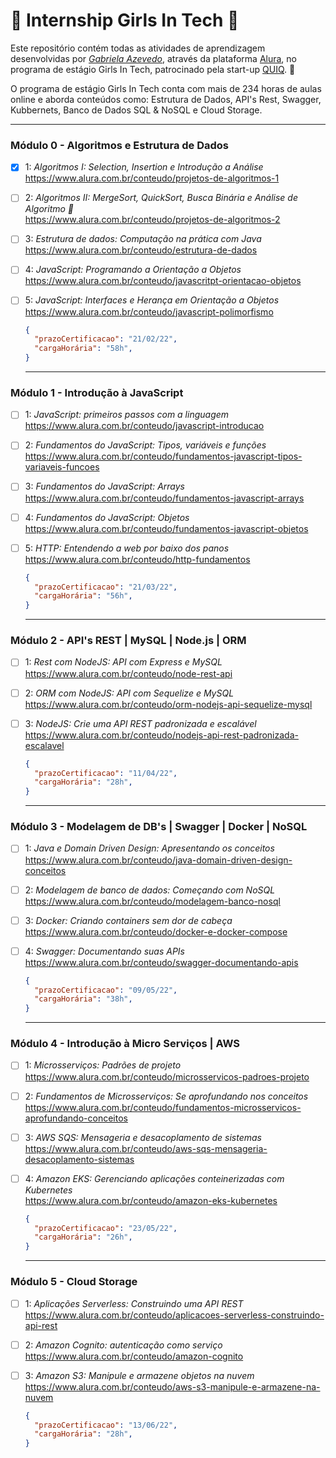 # 🚀 Internship Girls In Tech 🚀 

Este repositório contém todas as atividades de aprendizagem desenvolvidas por _[Gabriela Azevedo](https://www.linkedin.com/in/gabiazevedoms/)_, através da plataforma [Alura](https://www.alura.com.br/), no programa de estágio Girls In Tech, patrocinado pela start-up [QUIQ](https://somosquiq.com/?utm_source=google&utm_medium=cpc&utm_campaign=gen-delivery&utm_content=institucional&palavra=somos%20quiq&gclid=CjwKCAiA_omPBhBBEiwAcg7smcPFx5l2i_ybppMAbqxBSPyWSJWwN9-DjRcS37b1Dg4hzS1_7oHrtxoCCMwQAvD_BwE). :rocket:

O programa de estágio Girls In Tech conta com mais de 234 horas de aulas online e aborda conteúdos como: Estrutura de Dados, API's Rest, Swagger, Kubbernets, Banco de Dados SQL & NoSQL e Cloud Storage.

---

### Módulo 0 - Algoritmos e Estrutura de Dados

- [x] 1: _Algoritmos I: Selection, Insertion e Introdução a Análise_<br>
  https://www.alura.com.br/conteudo/projetos-de-algoritmos-1
- [ ] 2: _Algoritmos II: MergeSort, QuickSort, Busca Binária e Análise de Algoritmo 🔋_<br>
  https://www.alura.com.br/conteudo/projetos-de-algoritmos-2
- [ ] 3: _Estrutura de dados: Computação na prática com Java_<br>
  https://www.alura.com.br/conteudo/estrutura-de-dados
- [ ] 4: _JavaScript: Programando a Orientação a Objetos_<br>
  https://www.alura.com.br/conteudo/javascritpt-orientacao-objetos
- [ ] 5: _JavaScript: Interfaces e Herança em Orientação a Objetos_<br>
  https://www.alura.com.br/conteudo/javascript-polimorfismo
  
    ```json
  {
      "prazoCertificacao": "21/02/22",
      "cargaHorária": "58h",
  }
  
  ```
  ---

### Módulo 1 - Introdução à JavaScript

- [ ] 1: _JavaScript: primeiros passos com a linguagem_<br>
  https://www.alura.com.br/conteudo/javascript-introducao
- [ ] 2: _Fundamentos do JavaScript: Tipos, variáveis e funções_<br>
  https://www.alura.com.br/conteudo/fundamentos-javascript-tipos-variaveis-funcoes
- [ ] 3: _Fundamentos do JavaScript: Arrays_<br>
  https://www.alura.com.br/conteudo/fundamentos-javascript-arrays
- [ ] 4: _Fundamentos do JavaScript: Objetos_<br>
  https://www.alura.com.br/conteudo/fundamentos-javascript-objetos
- [ ] 5: _HTTP: Entendendo a web por baixo dos panos_<br>
  https://www.alura.com.br/conteudo/http-fundamentos
  
  ```json
  {
    "prazoCertificacao": "21/03/22",
    "cargaHorária": "56h",
  }
  
  ```
  ---

### Módulo 2 - API's REST | MySQL | Node.js | ORM

- [ ] 1: _Rest com NodeJS: API com Express e MySQL_<br>
  https://www.alura.com.br/conteudo/node-rest-api
- [ ] 2: _ORM com NodeJS: API com Sequelize e MySQL_<br>
  https://www.alura.com.br/conteudo/orm-nodejs-api-sequelize-mysql
- [ ] 3: _NodeJS: Crie uma API REST padronizada e escalável_<br>
  https://www.alura.com.br/conteudo/nodejs-api-rest-padronizada-escalavel
  
    ```json
  {
      "prazoCertificacao": "11/04/22",
      "cargaHorária": "28h",
  }
  
  ```
  ---

### Módulo 3 - Modelagem de DB's | Swagger | Docker | NoSQL

- [ ] 1: _Java e Domain Driven Design: Apresentando os conceitos_<br>
  https://www.alura.com.br/conteudo/java-domain-driven-design-conceitos
- [ ] 2: _Modelagem de banco de dados: Começando com NoSQL_<br>
  https://www.alura.com.br/conteudo/modelagem-banco-nosql
- [ ] 3: _Docker: Criando containers sem dor de cabeça_<br>
  https://www.alura.com.br/conteudo/docker-e-docker-compose
- [ ] 4: _Swagger: Documentando suas APIs_<br>
  https://www.alura.com.br/conteudo/swagger-documentando-apis
  
    ```json
  {
      "prazoCertificacao": "09/05/22",
      "cargaHorária": "38h",
  }
  
  ```
  ---
 
### Módulo 4 - Introdução à Micro Serviços | AWS

- [ ] 1: _Microsserviços: Padrões de projeto_<br>
  https://www.alura.com.br/conteudo/microsservicos-padroes-projeto
- [ ] 2: _Fundamentos de Microsserviços: Se aprofundando nos conceitos_<br>
  https://www.alura.com.br/conteudo/fundamentos-microsservicos-aprofundando-conceitos
- [ ] 3: _AWS SQS: Mensageria e desacoplamento de sistemas_<br>
  https://www.alura.com.br/conteudo/aws-sqs-mensageria-desacoplamento-sistemas
- [ ] 4: _Amazon EKS: Gerenciando aplicações conteinerizadas com Kubernetes_<br>
  https://www.alura.com.br/conteudo/amazon-eks-kubernetes
  
    ```json
  {
      "prazoCertificacao": "23/05/22",
      "cargaHorária": "26h",
  }
  
  ```
  ---

### Módulo 5 - Cloud Storage

- [ ] 1: _Aplicações Serverless: Construindo uma API REST_<br>
  https://www.alura.com.br/conteudo/aplicacoes-serverless-construindo-api-rest
- [ ] 2: _Amazon Cognito: autenticação como serviço_<br>
  https://www.alura.com.br/conteudo/amazon-cognito
- [ ] 3: _Amazon S3: Manipule e armazene objetos na nuvem_<br>
  https://www.alura.com.br/conteudo/aws-s3-manipule-e-armazene-na-nuvem
  
    ```json
  {
      "prazoCertificacao": "13/06/22",
      "cargaHorária": "28h",
  }
  
  ```
